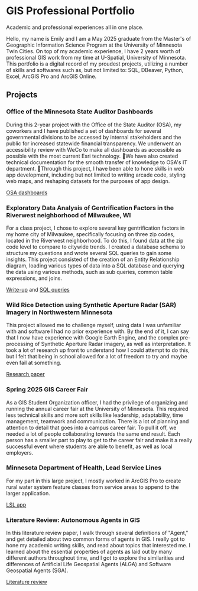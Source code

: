# GIS Professional Portfolio
Academic and professional experiences all in one place.

Hello,
my name is Emily and I am a May 2025 graduate from the Master's of Geographic Information Science Program at the University of Minnesota Twin Cities. On top of my academic experience, I have 2 years worth of professional GIS work from my time at U-Spatial, University of Minnesota. This portfolio is a digital record of my proudest projects, utilizing a number of skills and softwares such as, but not limited to: SQL, DBeaver, Python, Excel, ArcGIS Pro and ArcGIS Online. 

## Projects

### Office of the Minnesota State Auditor Dashboards
During this 2-year project with the Office of the State Auditor (OSA), my coworkers and I have published a set of dashboards for several governmental divisions to be accessed by internal stakeholders and the public for increased statewide financial transparency. We underwent an accessibility review with WeCo to make all dashboards as accessible as possible with the most current Esri technology. We have also created technical documentation for the smooth transfer of knowledge to OSA's IT department. Through this project, I have been able to hone skills in web app development, including but not limited to writing arcade code, styling web maps, and reshaping datasets for the purposes of app design. 

[OSA dashboards](https://www.osa.state.mn.us/dashboards/data-dashboards-landing-page/)

### Exploratory Data Analysis of Gentrification Factors in the Riverwest neighborhood of Milwaukee, WI
For a class project, I chose to explore several key gentrification factors in my home city of Milwaukee, specifically focusing on three zip codes, located in the Riverwest neighborhood. To do this, I found data at the zip code level to compare to citywide trends. I created a database schema to structure my questions and wrote several SQL queries to gain some insights. This project consisted of the creation of an Entity Relationship diagram, loading various types of data into a SQL database and querying the data using various methods, such as sub queries, common table expressions, and joins. 

[Write-up](gentrification-eda-mke/final_paper.pdf) and [SQL queries](gentrification-eda-mke/final_queries.sql)

### Wild Rice Detection using Synthetic Aperture Radar (SAR) Imagery in Northwestern Minnesota
This project allowed me to challenge myself, using data I was unfamiliar with and software I had no prior experience with. By the end of it, I can say that I now have experience with Google Earth Engine, and the complex pre-processing of Synthetic Aperture Radar imagery, as well as interpretation. It took a lot of research up front to understand how I could attempt to do this, but I felt that being in school allowed for a lot of freedom to try and maybe even fail at something. 

[Research paper](sar-wild-rice-detection/AdvRS_ResearchPaper.pdf)

### Spring 2025 GIS Career Fair
As a GIS Student Organization officer, I had the privilege of organizing and running the annual career fair at the University of Minnesota. This required less technical skills and more soft skills like leadership, adaptability, time management, teamwork and communication. There is a lot of planning and attention to detail that goes into a campus career fair. To pull it off, we needed a lot of people collaborating towards the same end result. Each person has a smaller part to play to get to the career fair and make it a really successful event where students are able to benefit, as well as local employers.

### Minnesota Department of Health, Lead Service Lines
For my part in this large project, I mostly worked in ArcGIS Pro to create rural water system feature classes from service areas to append to the larger application. 

[LSL app](https://maps.umn.edu/LSL/)

### Literature Review: Autonomous Agents in GIS
In this literature review paper, I walk through several definitions of "Agent," and get detailed about two common forms of agents in GIS. I really got to hone my academic writing skills, and read about topics that interested me. I learned about the essential properties of agents as laid out by many different authors throughout time, and I got to explore the similarities and differences of Artificial Life Geospatial Agents (ALGA) and Software Geospatial Agents (SGA). 

[Literature review](url)

